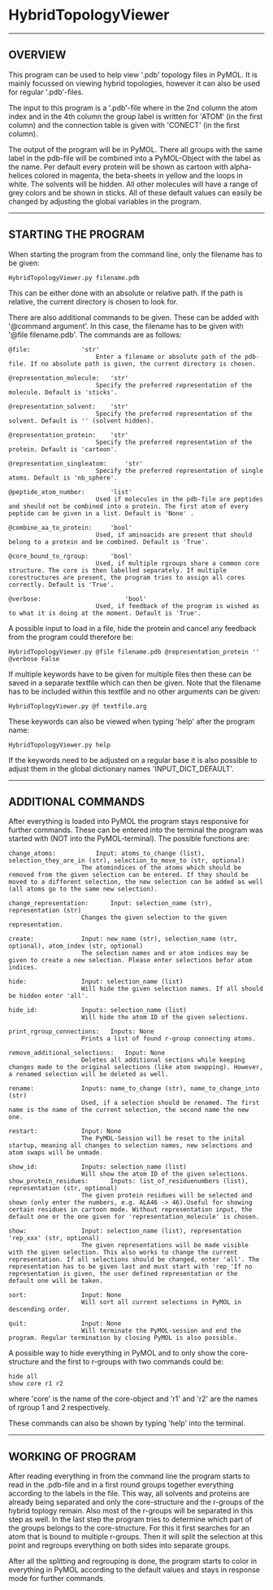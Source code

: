 # HybridTopologyViewer

----------

## OVERVIEW

This program can be used to help view '.pdb' topology files in PyMOL. It is mainly focussed on viewing hybrid topologies, however it can also be used for regular '.pdb'-files.

The input to this program is a '.pdb'-file where in the 2nd column the atom index and in the 4th column the group label is written for 'ATOM' (in the first column) and the connection table is given with 'CONECT' (in the first column).

The output of the program will be in PyMOL. There all groups with the same label in the pdb-file will be combined into a PyMOL-Object with the label as the name.
Per default every protein will be shown as cartoon with alpha-helices colored in magenta, the beta-sheets in yellow and the loops in white. The solvents will be hidden. All other molecules will have a range of grey colors and be shown in sticks.
All of these default values can easily be changed by adjusting the global variables in the program.

----------

## STARTING THE PROGRAM

When starting the program from the command line, only the filename has to be given:

```
HybridTopologyViewer.py filename.pdb
```

This can be either done with an absolute or relative path. If the path is relative, the current directory is chosen to look for.

There are also additional commands to be given. These can be added with '@command argument'. In this case, the filename has to be given with '@file filename.pdb'. The commands are as follows:

```
@file: 				'str' 
		                Enter a filename or absolute path of the pdb-file. If no absolute path is given, the current directory is chosen. 

@representation_molecule: 	'str' 
		                Specify the preferred representation of the molecule. Default is 'sticks'.

@representation_solvent: 	'str' 
		                Specify the preferred representation of the solvent. Default is '' (solvent hidden). 

@representation_protein: 	'str'
		                Specify the preferred representation of the protein. Default is 'cartoon'.

@representation_singleatom: 	'str'
		                Specify the preferred representation of single atoms. Default is 'nb_sphere'. 

@peptide_atom_number: 		'list'
		                Used if molecules in the pdb-file are peptides and should not be combined into a protein. The first atom of every peptide can be given in a list. Default is 'None' .

@combine_aa_to_protein: 	'bool'
		                Used, if aminoacids are present that should belong to a protein and be combined. Default is 'True'.

@core_bound_to_rgroup: 		'bool'
		                Used, if multiple rgroups share a common core structure. The core is then labelled separately. If multiple corestructures are present, the program tries to assign all cores correctly. Default is 'True'.

@verbose:                       'bool'
		                Used, if feedback of the program is wished as to what it is doing at the moment. Default is 'True'.
```

A possible input to load in a file, hide the protein and cancel any feedback from the program could therefore be:

```
HybridTopologyViewer.py @file filename.pdb @representation_protein '' @verbose False
```

If multiple keywords have to be given for multiple files then these can be saved in a separate textfile which can then be given. Note that the filename has to be included within this textfile and no other arguments can be given:

```
HybridToplogyViewer.py @f textfile.arg
```

These keywords can also be viewed when typing 'help' after the program name:

```
HybridTopologyViewer.py help
```

If the keywords need to be adjusted on a regular base it is also possible to adjust them in the global dictionary names 'INPUT_DICT_DEFAULT'.

----------

## ADDITIONAL COMMANDS

After everything is loaded into PyMOL the program stays responsive for further commands. These can be entered into the terminal the program was started with (NOT into the PyMOL-terminal). The possible functions are:

```
change_atoms: 			Input: atoms_to_change (list), selection_they_are_in (str), selection_to_move_to (str, optional)
			        The atomindices of the atoms which should be removed from the given selection can be entered. If they should be moved to a different selection, the new selection can be added as well (all atoms go to the same new selection).

change_representation: 		Input: selection_name (str), representation (str)
			        Changes the given selection to the given representation.

create:				Input: new_name (str), selection_name (str, optional), atom_index (str, optional)
			        The selection names and or atom indices may be given to create a new selection. Please enter selections befor atom indices.

hide:				Input: selection_name (list)
			        Will hide the given selection names. If all should be hidden enter 'all'.

hide_id:			Inputs: selection_name (list)
			        Will hide the atom ID of the given selections.

print_rgroup_connections:	Inputs: None
			        Prints a list of found r-group connecting atoms.

remove_additional_selections:	Input: None
			        Deletes all additional sections while keeping changes made to the original selections (like atom swapping). However, a renamed selection will be deleted as well.

rename:				Inputs: name_to_change (str), name_to_change_into (str)
			        Used, if a selection should be renamed. The first name is the name of the current selection, the second name the new one.

restart:			Input: None
			        The PyMOL-Session will be reset to the inital startup, meaning all changes to selection names, new selections and atom swaps will be unmade.

show_id:			Inputs: selection_name (list)
			        Will show the atom ID of the given selections.
show_protein_residues:		Inputs: list_of_residuenumbers (list), representation (str, optional)
			        The given protein residues will be selected and shown (only enter the numbers, e.g. ALA46 -> 46).Useful for showing certain residues in cartoon mode. Without representation input, the default one or the one given for 'representation_molecule' is chosen.

show:				Input: selection_name (list), representation 'rep_xxx' (str, optional)
			        The given representations will be made visible with the given selection. This also works to change the current representation. If all selections should be changed, enter 'all'. The representation has to be given last and must start with 'rep_'If no representation is given, the user defined representation or the default one will be taken.

sort:				Input: None
			        Will sort all current selections in PyMOL in descending order.

quit:				Input: None
			        Will terminate the PyMOL-session and end the program. Regular termination by closing PyMOL is also possible.
```

A possible way to hide everything in PyMOL and to only show the core-structure and the first to r-groups with two commands could be:

```
hide all
show core r1 r2
```

where 'core' is the name of the core-object and 'r1' and 'r2' are the names of rgroup 1 and 2 respectively.

These commands can also be shown by typing 'help' into the terminal.

----------

## WORKING OF PROGRAM

After reading everything in from the command line the program starts to read in the .pdb-file and in a first round groups together everything according to the labels in the file. This way, all solvents and proteins are already being separated and only the core-structure and the r-groups of the hybrid toplogy remain.
Also most of the r-groups will be separated in this step as well. In the last step the program tries to determine which part of the groups belongs to the core-structure. For this it first searches for an atom that is bound to multiple r-groups. Then it will split the selection at this point and regroups everything on both sides into separate groups.

After all the splitting and regrouping is done, the program starts to color in everything in PyMOL according to the default values and stays in response mode for further commands.
